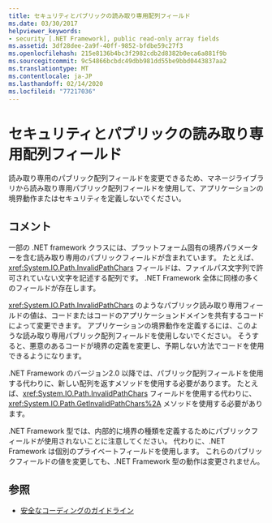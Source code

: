 ```yaml
---
title: セキュリティとパブリックの読み取り専用配列フィールド
ms.date: 03/30/2017
helpviewer_keywords:
- security [.NET Framework], public read-only array fields
ms.assetid: 3df28dee-2a9f-40ff-9852-bfdbe59c27f3
ms.openlocfilehash: 215e8136b4bc3f2982cdb2d8382b0eca6a881f9b
ms.sourcegitcommit: 9c54866bcbdc49dbb981dd55be9bbd0443837aa2
ms.translationtype: MT
ms.contentlocale: ja-JP
ms.lasthandoff: 02/14/2020
ms.locfileid: "77217036"
---
```

# <a name="security-and-public-read-only-array-fields"></a>セキュリティとパブリックの読み取り専用配列フィールド
読み取り専用のパブリック配列フィールドを変更できるため、マネージライブラリから読み取り専用パブリック配列フィールドを使用して、アプリケーションの境界動作またはセキュリティを定義しないでください。  
  
## <a name="remarks"></a>コメント  
 一部の .NET framework クラスには、プラットフォーム固有の境界パラメーターを含む読み取り専用のパブリックフィールドが含まれています。  たとえば、<xref:System.IO.Path.InvalidPathChars> フィールドは、ファイルパス文字列で許可されていない文字を記述する配列です。  .NET Framework 全体に同様の多くのフィールドが存在します。  
  
 <xref:System.IO.Path.InvalidPathChars> のようなパブリック読み取り専用フィールドの値は、コードまたはコードのアプリケーションドメインを共有するコードによって変更できます。  アプリケーションの境界動作を定義するには、このような読み取り専用パブリック配列フィールドを使用しないでください。  そうすると、悪意のあるコードが境界の定義を変更し、予期しない方法でコードを使用できるようになります。  
  
 .NET Framework のバージョン2.0 以降では、パブリック配列フィールドを使用する代わりに、新しい配列を返すメソッドを使用する必要があります。  たとえば、<xref:System.IO.Path.InvalidPathChars> フィールドを使用する代わりに、<xref:System.IO.Path.GetInvalidPathChars%2A> メソッドを使用する必要があります。  
  
 .NET Framework 型では、内部的に境界の種類を定義するためにパブリックフィールドが使用されないことに注意してください。  代わりに、.NET Framework は個別のプライベートフィールドを使用します。  これらのパブリックフィールドの値を変更しても、.NET Framework 型の動作は変更されません。  
  
## <a name="see-also"></a>参照

- [安全なコーディングのガイドライン](../../standard/security/secure-coding-guidelines.md)
